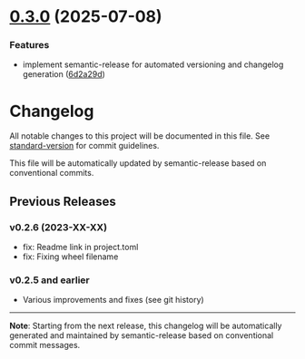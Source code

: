 # [0.3.0](https://github.com/lukas-holzner/htping/compare/v0.2.6...v0.3.0) (2025-07-08)


### Features

* implement semantic-release for automated versioning and changelog generation ([6d2a29d](https://github.com/lukas-holzner/htping/commit/6d2a29de8adb4745d09cb7c1ca67e5a85cf4d538))

# Changelog

All notable changes to this project will be documented in this file. See [standard-version](https://github.com/conventional-changelog/standard-version) for commit guidelines.

This file will be automatically updated by semantic-release based on conventional commits.

## Previous Releases

### v0.2.6 (2023-XX-XX)
- fix: Readme link in project.toml
- fix: Fixing wheel filename

### v0.2.5 and earlier
- Various improvements and fixes (see git history)

---

**Note**: Starting from the next release, this changelog will be automatically generated and maintained by semantic-release based on conventional commit messages.
